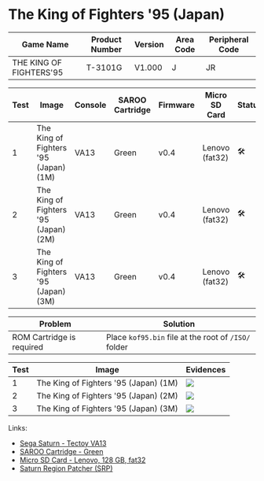 # The King of Fighters '95 (Japan)

| Game Name               | Product Number | Version | Area Code | Peripheral Code |
| ----------------------- | -------------- | ------- | --------- | --------------- |
| THE KING OF FIGHTERS'95 | T-3101G        | V1.000  | J         | JR              |

| Test | Image                                 | Console | SAROO Cartridge | Firmware | Micro SD Card  | Status              | Time Played |
| ---- | ------------------------------------- | ------- | --------------- | -------- | -------------- | ------------------- | ----------- |
| 1    | The King of Fighters '95 (Japan) (1M) | VA13    | Green           | v0.4     | Lenovo (fat32) | :hammer_and_wrench: | 26 minutes  |
| 2    | The King of Fighters '95 (Japan) (2M) | VA13    | Green           | v0.4     | Lenovo (fat32) | :hammer_and_wrench: | 50 minutes  |
| 3    | The King of Fighters '95 (Japan) (3M) | VA13    | Green           | v0.4     | Lenovo (fat32) | :hammer_and_wrench: | 9 minutes   |

| Problem                   | Solution                                             |
| ------------------------- | ---------------------------------------------------- |
| ROM Cartridge is required | Place `kof95.bin` file at the root of `/ISO/` folder |

| Test | Image                                 | Evidences                                                                                        |
| ---- | ------------------------------------- | ------------------------------------------------------------------------------------------------ |
| 1    | The King of Fighters '95 (Japan) (1M) | [![](https://img.youtube.com/vi/qw4-0eAUuAU/0.jpg)](https://www.youtube.com/watch?v=qw4-0eAUuAU) |
| 2    | The King of Fighters '95 (Japan) (2M) | [![](https://img.youtube.com/vi/yW5msfv-iIE/0.jpg)](https://www.youtube.com/watch?v=yW5msfv-iIE) |
| 3    | The King of Fighters '95 (Japan) (3M) | [![](https://img.youtube.com/vi/mHGZiVAWALE/0.jpg)](https://www.youtube.com/watch?v=mHGZiVAWALE) |

Links:

- [Sega Saturn - Tectoy VA13](../../../../Info/Consoles/VA13/README.md)
- [SAROO Cartridge - Green](../../../../Info/Cartridges/RetroGameParadiseStore/1.32F/README.md)
- [Micro SD Card - Lenovo, 128 GB, fat32](../../../../Info/SdCards/Lenovo/128GB/fat32/README.md)
- [Saturn Region Patcher (SRP)](https://segaxtreme.net/resources/saturn-region-patcher.81/download)
